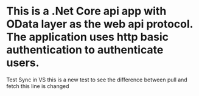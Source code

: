 # This is a .Net Core api app with OData layer as the web api protocol. The application uses http basic authentication to authenticate users.
Test Sync in VS
this is a new test to see the difference between pull and fetch this line is changed
